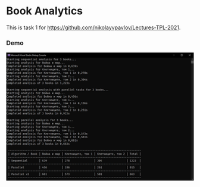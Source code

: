 # Book Analytics

This is task 1 for https://github.com/nikolayvpavlov/Lectures-TPL-2021.

### Demo

![Screenshot 1](./screenshots/1.jpg)

